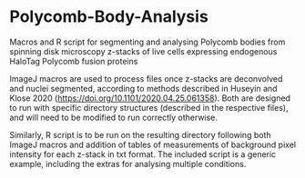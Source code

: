 # Polycomb-Body-Analysis
Macros and R script for segmenting and analysing Polycomb bodies from spinning disk microscopy z-stacks of live cells expressing endogenous HaloTag Polycomb fusion proteins

ImageJ macros are used to process files once z-stacks are deconvolved and nuclei segmented, according to methods described in Huseyin and Klose 2020 (https://doi.org/10.1101/2020.04.25.061358). Both are designed to run with specific directory structures (described in the respective files), and will need to be modified to run correctly otherwise.

Similarly, R script is to be run on the resulting directory following both ImageJ macros and addition of tables of measurements of background pixel intensity for each z-stack in txt format. The included script is a generic example, including the extras for analysing multiple conditions.
